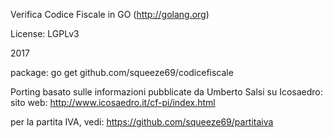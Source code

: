 Verifica Codice Fiscale in GO (http://golang.org)

License: LGPLv3

2017

package: go get github.com/squeeze69/codicefiscale

Porting basato sulle informazioni pubblicate da Umberto Salsi su Icosaedro:
sito web: http://www.icosaedro.it/cf-pi/index.html

per la partita IVA, vedi: https://github.com/squeeze69/partitaiva
